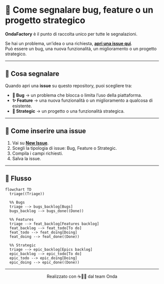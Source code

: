 # 📌 Come segnalare bug, feature o un progetto strategico

**OndaFactory** è il punto di raccolta unico per tutte le segnalazioni.

Se hai un problema, un’idea o una richiesta, **[apri una issue qui](https://github.com/ondafactory/work/issues/new)**.  
Può essere un bug, una nuova funzionalità, un miglioramento o un progetto strategico.

---

## 🚨 Cosa segnalare

Quando apri una **issue** su questo repository, puoi scegliere tra:

- **🐞 Bug** → un problema che blocca o limita l’uso della piattaforma.  
- **✨ Feature** → una nuova funzionalità o un miglioramento a qualcosa di esistente.  
- **🚀 Strategic** → un progetto o una funzionalità strategica.  

---

## 📝 Come inserire una issue

1. Vai su **[New Issue](https://github.com/ondafactory/work/issues/new)**.  
2. Scegli la tipologia di issue: Bug, Feature o Strategic.
3. Compila i campi richiesti.  
4. Salva la issue.  

---

## 🔄 Flusso

```mermaid
flowchart TD
  triage((Triage))

  %% Bugs
  triage --> bugs_backlog[Bugs]
  bugs_backlog --> bugs_done((Done))

  %% Features
  triage --> feat_backlog[Features backlog]
  feat_backlog --> feat_todo[To do]
  feat_todo --> feat_doing[Doing]
  feat_doing --> feat_done((Done))

  %% Strategic
  triage --> epic_backlog[Epics backlog]
  epic_backlog --> epic_todo[To do]
  epic_todo --> epic_doing[Doing]
  epic_doing --> epic_done((Done))
```

---

<div align="center">
  Realizzato con ☕🍪🍵 dal team Onda
</div>
